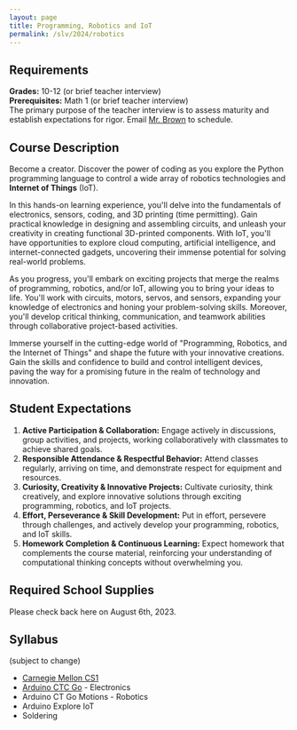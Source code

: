 ```yaml
---
layout: page
title: Programming, Robotics and IoT
permalink: /slv/2024/robotics
---
```

## Requirements

**Grades:** 10-12 (or brief teacher interview)
<br>
**Prerequisites:** Math 1 (or brief teacher interview)
<br>
The primary purpose of the teacher interview is to assess maturity and establish expectations for rigor. Email [Mr. Brown](mailto:ebrown@slvusd.org) to schedule.

## Course Description

Become a creator. Discover the power of coding as you explore the Python programming language to control a wide array of robotics technologies and **Internet of Things** (IoT).

In this hands-on learning experience, you'll delve into the fundamentals of electronics, sensors, coding, and 3D printing (time permitting). Gain practical knowledge in designing and assembling circuits, and unleash your creativity in creating functional 3D-printed components. With IoT, you'll have opportunities to explore cloud computing, artificial intelligence, and internet-connected gadgets, uncovering their immense potential for solving real-world problems.

As you progress, you'll embark on exciting projects that merge the realms of programming, robotics, and/or IoT, allowing you to bring your ideas to life. You'll work with circuits, motors, servos, and sensors, expanding your knowledge of electronics and honing your problem-solving skills. Moreover, you'll develop critical thinking, communication, and teamwork abilities through collaborative project-based activities.

Immerse yourself in the cutting-edge world of "Programming, Robotics, and the Internet of Things" and shape the future with your innovative creations. Gain the skills and confidence to build and control intelligent devices, paving the way for a promising future in the realm of technology and innovation.

## Student Expectations

1. **Active Participation & Collaboration:** Engage actively in discussions, group activities, and projects, working collaboratively with classmates to achieve shared goals.
2. **Responsible Attendance & Respectful Behavior:** Attend classes regularly, arriving on time, and demonstrate respect for equipment and resources.
3. **Curiosity, Creativity & Innovative Projects:** Cultivate curiosity, think creatively, and explore innovative solutions through exciting programming, robotics, and IoT projects.
4. **Effort, Perseverance & Skill Development:** Put in effort, persevere through challenges, and actively develop your programming, robotics, and IoT skills.
5. **Homework Completion & Continuous Learning:** Expect homework that complements the course material, reinforcing your understanding of computational thinking concepts without overwhelming you.

## Required School Supplies

Please check back here on August 6th, 2023.

## Syllabus

(subject to change)

* [Carnegie Mellon CS1](https://academy.cs.cmu.edu/course-info)
* [Arduino CTC Go](https://www.arduino.cc/education/ctc-go) - Electronics
* Arduino CT Go Motions - Robotics
* Arduino Explore IoT
* Soldering
